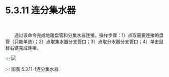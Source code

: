 # 5.3.11 连分集水器
<br/>



&emsp;&emsp;通过该命令完成地暖盘管和分集水器连接。操作步骤：1）点取需要连接的盘管（只能单选）；2）点取集水器分支管口；3）点取分水器分支管口；4）单击鼠标右键完成连接。
<br/>

:-: ![](images/196.png)


:-: 图表 5.3.11-1连分集水器